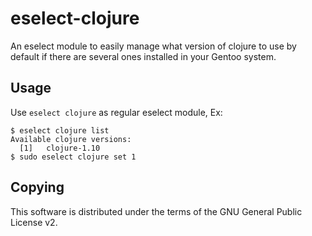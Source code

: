 eselect-clojure
============

An eselect module to easily manage what version of clojure to use by default if
there are several ones installed in your Gentoo system.

Usage
-----

Use `eselect clojure` as regular eselect module, Ex:

	$ eselect clojure list
	Available clojure versions:
	  [1]   clojure-1.10
	$ sudo eselect clojure set 1

Copying
-------

This software is distributed under the terms of the GNU General Public License v2.

